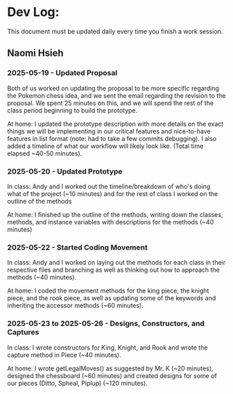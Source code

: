 # Dev Log:

This document must be updated daily every time you finish a work session.

## Naomi Hsieh 

### 2025-05-19 - Updated Proposal

Both of us worked on updating the proposal to be more specific regarding the Pokemon chess idea, and we sent the email regarding the revision to the proposal. We spent 25 minutes on this, and we will spend the rest of the class period beginning to build the prototype.

At home: I updated the prototype description with more details on the exact things we will be implementing in our critical features and nice-to-have features in list format (note: had to take a few commits debugging). I also added a timeline of what our workflow will likely look like. (Total time elapsed ~40-50 minutes).
### 2025-05-20 - Updated Prototype
In class: Andy and I worked out the timeline/breakdown of who's doing what of the project (~10 minutes) and for the rest of class I worked on the outline of the methods

At home: I finished up the outline of the methods, writing down the classes, methods, and instance variables with descriptions for the methods (~40 minutes)

### 2025-05-22 - Started Coding Movement
In class: Andy and I worked on laying out the methods for each class in their respective files and branching as well as thinking out how to approach the methods (~40 minutes).  

At home: I coded the movement methods for the king piece, the knight piece, and the rook piece, as well as updating some of the keywords and inheriting the accessor methods (~60 minutes).

### 2025-05-23 to 2025-05-26 - Designs, Constructors, and Captures
In class: I wrote constructors for King, Knight, and Rook and wrote the capture method in Piece (~40 minutes).

At home: I wrote getLegalMoves() as suggested by Mr. K (~20 minutes), designed the chessboard (~60 minutes) and created designs for some of our pieces (Ditto, Spheal, Piplup) (~120 minutes).

